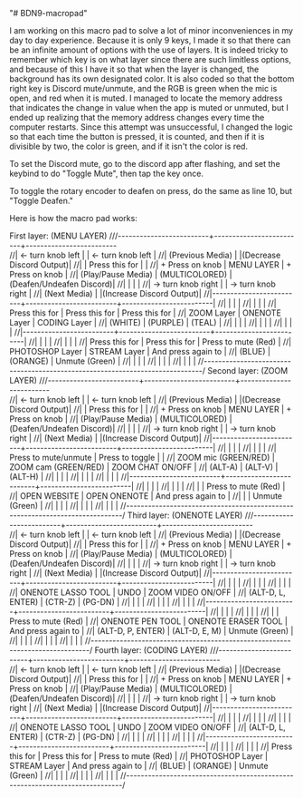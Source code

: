 "# BDN9-macropad" 

I am working on this macro pad to solve a lot of minor inconveniences in my day to day experience.
Because it is only 9 keys, I made it so that there can be an infinite amount of options with the use 
of layers. It is indeed tricky to remember which key is on what layer since there are such limitless 
options, and because of this I have it so that when the layer is changed, the background has its own 
designated color. It is also coded so that the bottom right key is Discord mute/unmute, and the RGB 
is green when the mic is open, and red when it is muted. I managed to locate the memory address that
indicates the change in value when the app is muted or unmuted, but I ended up realizing that the memory
address changes every time the computer restarts. Since this attempt was unsuccessful, I changed the
logic so that each time the button is pressed, it is counted, and then if it is divisible by two, the 
color is green, and if it isn't the color is red.

To set the Discord mute, go to the discord app after flashing, and set the keybind to do "Toggle Mute", 
then tap the key once.

To toggle the rotary encoder to deafen on press, do the same as line 10, but "Toggle Deafen."

Here is how the macro pad works:

First layer: (MENU LAYER)
///-------------------------+-------------------------+-------------------------\
//|  <- turn knob left      |                         |   <- turn knob left     |
//|    (Previous Media)     |                         |(Decrease Discord Output)|
//|                         |     Press this for      |                         |
//|    + Press on knob      |       MENU LAYER        |    + Press on knob      |
//|    (Play/Pause Media)   |     (MULTICOLORED)      |(Deafen/Undeafen Discord)|
//|                         |                         |                         |
//|  -> turn knob right     |                         |  -> turn knob right     |
//|      (Next Media)       |                         |(Increase Discord Output)|
//|-------------------------+-------------------------+-------------------------|
//|                         |                         |                         |
//|                         |                         |                         |
//|      Press this for     |     Press this for      |     Press this for      |
//|        ZOOM Layer       |      ONENOTE Layer      |      CODING Layer       |
//|         (WHITE)         |         (PURPLE)        |         (TEAL)          |
//|                         |                         |                         |
//|                         |                         |                         |
//|                         |                         |                         |
//|-------------------------+-------------------------+-------------------------|
//|                         |                         |                         |
//|                         |                         |                         |
//|     Press this for      |      Press this for     |   Press to mute (Red)   |
//|     PHOTOSHOP Layer     |       STREAM Layer      |    And press again to   |
//|          (BLUE)         |         (ORANGE)        |      Unmute (Green)     |
//|                         |                         |                         |
//|                         |                         |                         |
//|                         |                         |                         |
//\-----------------------------------------------------------------------------/
Second layer: (ZOOM LAYER)
///-------------------------+-------------------------+-------------------------\
//|  <- turn knob left      |                         |   <- turn knob left     |
//|    (Previous Media)     |                         |(Decrease Discord Output)|
//|                         |     Press this for      |                         |
//|    + Press on knob      |       MENU LAYER        |    + Press on knob      |
//|    (Play/Pause Media)   |     (MULTICOLORED)      |(Deafen/Undeafen Discord)|
//|                         |                         |                         |
//|  -> turn knob right     |                         |  -> turn knob right     |
//|      (Next Media)       |                         |(Increase Discord Output)|
//|-------------------------+-------------------------+-------------------------|
//|                         |                         |                         |
//|                         |                         |                         |
//|   Press to mute/unmute  |     Press to toggle     |                         |
//|   ZOOM mic (GREEN/RED)  |   ZOOM cam (GREEN/RED)  |     ZOOM CHAT ON/OFF    |
//|         (ALT-A)         |         (ALT-V)         |         (ALT-H)         |
//|                         |                         |                         |
//|                         |                         |                         |
//|                         |                         |                         |
//|-------------------------+-------------------------+-------------------------|
//|                         |                         |                         |
//|                         |                         |                         |
//|                         |                         |   Press to mute (Red)   |
//|       OPEN WEBSITE      |      OPEN ONENOTE       |    And press again to   |
//|                         |                         |      Unmute (Green)     |
//|                         |                         |                         |
//|                         |                         |                         |
//|                         |                         |                         |
//\-----------------------------------------------------------------------------/
Third layer: (ONENOTE LAYER)
///-------------------------+-------------------------+-------------------------\
//|  <- turn knob left      |                         |   <- turn knob left     |
//|    (Previous Media)     |                         |(Decrease Discord Output)|
//|                         |     Press this for      |                         |
//|    + Press on knob      |       MENU LAYER        |    + Press on knob      |
//|    (Play/Pause Media)   |     (MULTICOLORED)      |(Deafen/Undeafen Discord)|
//|                         |                         |                         |
//|  -> turn knob right     |                         |  -> turn knob right     |
//|      (Next Media)       |                         |(Increase Discord Output)|
//|-------------------------+-------------------------+-------------------------|
//|                         |                         |                         |
//|                         |                         |                         |
//|                         |                         |                         |
//|    ONENOTE LASSO TOOL   |          UNDO           |    ZOOM VIDEO ON/OFF    |
//|     (ALT-D, L, ENTER)   |         (CTR-Z)         |         (PG-DN)         |
//|                         |                         |                         |
//|                         |                         |                         |
//|                         |                         |                         |
//|-------------------------+-------------------------+-------------------------|
//|                         |                         |                         |
//|                         |                         |                         |
//|                         |                         |   Press to mute (Red)   |
//|    ONENOTE PEN TOOL     |   ONENOTE ERASER TOOL   |    And press again to   |
//|    (ALT-D, P, ENTER)    |      (ALT-D, E, M)      |      Unmute (Green)     |
//|                         |                         |                         |
//|                         |                         |                         |
//|                         |                         |                         |
//\-----------------------------------------------------------------------------/
Fourth layer: (CODING LAYER)
///-------------------------+-------------------------+-------------------------\
//|  <- turn knob left      |                         |   <- turn knob left     |
//|    (Previous Media)     |                         |(Decrease Discord Output)|
//|                         |     Press this for      |                         |
//|    + Press on knob      |       MENU LAYER        |    + Press on knob      |
//|    (Play/Pause Media)   |     (MULTICOLORED)      |(Deafen/Undeafen Discord)|
//|                         |                         |                         |
//|  -> turn knob right     |                         |  -> turn knob right     |
//|      (Next Media)       |                         |(Increase Discord Output)|
//|-------------------------+-------------------------+-------------------------|
//|                         |                         |                         |
//|                         |                         |                         |
//|                         |                         |                         |
//|    ONENOTE LASSO TOOL   |          UNDO           |    ZOOM VIDEO ON/OFF    |
//|     (ALT-D, L, ENTER)   |         (CTR-Z)         |         (PG-DN)         |
//|                         |                         |                         |
//|                         |                         |                         |
//|                         |                         |                         |
//|-------------------------+-------------------------+-------------------------|
//|                         |                         |                         |
//|                         |                         |                         |
//|     Press this for      |      Press this for     |   Press to mute (Red)   |
//|     PHOTOSHOP Layer     |       STREAM Layer      |    And press again to   |
//|          (BLUE)         |         (ORANGE)        |      Unmute (Green)     |
//|                         |                         |                         |
//|                         |                         |                         |
//|                         |                         |                         |
//\-----------------------------------------------------------------------------/
